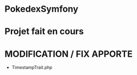 # PokedexSymfony



# Projet fait en cours 




# MODIFICATION / FIX APPORTE 

- TimestampTrait.php
